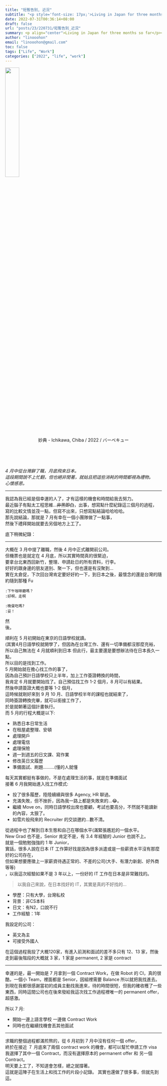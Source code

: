 ```yaml
---
title: "短暫告別, 近況"
subtitle: "<p style='font-size: 17px;'>Living in Japan for three months so far..</p>"
date: 2022-07-31T00:36:14+08:00
draft: false
url: "posts/23/220731/短暫告別_近況"
summary: <p align="center">Living in Japan for three months so far</p><img width="30%" src="/blog/images/23_220731/23_220731_短暫告別_近況.jpg" />
author: "linooohon"
email: "linooohon@gmail.com"
toc: false
tags: ["Life", "Work"]
categories: ["2022", "life", "work"]
---
```


<img width="30%" src="/blog/images/23_220731/23_220731_短暫告別_近況.jpg" />
<p style="text-align:center; font-size: 14px">妙典 - Ichikawa, Chiba / 2022 / バーベキュー<p>


</br>
</br>
</br>



*4 月中從台灣辭了職，月底飛來日本。* \
*這段期間說不上忙翻，但也絕非閒著，就姑且把這些消耗的時間都視為禮物。* \
*心懷感恩。* 

---

我認為我已經是個幸運的人了，才有這樣的機會和時間給我去努力。\
最近腦子有點太工程思維...~~非黑即白~~，出事，想寫點什麼紀錄這三個月的過程，\
寫的比較文情並茂一點，但寫不出來，只想寫點結論哈哈哈哈。\
那先說結論，那就是 7 月有幸在一個小團隊做了一點事，\
然後下禮拜開始就要去另個地方上工了。 

底下稍微紀錄：

---

大概在 3 月中提了離職，然後 4 月中正式離開前公司。\
但機票也是就定在 4 月底，所以其實時間真的很緊迫， \
要拿台北東西回新竹，整理、申請赴日的所有資料，行李。 \
好好的跟身邊的朋友道別、聚一下，但也還是有沒聚到... \
實在太倉促，下次回台灣肯定要好好約一下，到日本之後，最懷念的還是台灣的隨約隨到那種 Fu 

```
:下午咖啡廳嗎？ 
:好啊，走啊 
```
```
:晚餐吃嗎?
:妥！ 
```
然 \
後。


順利在 5 月初開始在東京的日語學校就讀。\
(其實4月日語學校就開學了，但因為在台灣工作、還有一切準備都沒那麼充裕，所以自己無法在 4 月就順利到日本
但此行，最主要還是要想辦法待在日本長久一點，\
所以目的是找到工作。\
5 月開始就在擔心找工作的事了，\
因為自己預計日語學校只上半年，加上工作簽證轉換的時間，\
我肯定 6 月就要開始找了。自己預估找工作 1-2 個月，8 月可以有結果。\
然後申請簽證大概也要等 1-2 個月，\
這時候就剛好來到 9 月 10 月、日語學校半年的課程也就結束了，\
同時簽證轉換完畢，就可以銜接工作了，\
於是就朝著這個計畫執行。\
而 5 月的行程大概是以下: 

- 熟悉日本日常生活
- 在租屋處整理、安頓
- 處理開戶
- 處理電信
- 處理保險
- 週一到週五的日文課、寫作業
- 修改英日文履歷
- 準備面試、刷題.........(懂的人就懂

每天其實都挺有事做的，不是在處理生活的事，就是在準備面試 \
接著 6 月我開始進入找工作模式:

- 投了很多履歷，陸陸續續與很多 Agency, HR 聊過。
- 充滿失敗，但不挫折，因為我一路上都是失敗來的...😂。
- 繼續 Move on，同時日語學校出席也要顧，考試也要高分，不然就不能讀新的內容，太狠了。
- 如雪片般飛來的 Recruiter 的交談邀約...數不清。


從過程中也了解到日本生態和自己在哪個水平(滿緊張尷尬的一個水平。\
New Grad 也不是，Senior 肯定不是，有 3.4 年經驗的 Junior 也說不上。\
就是一個勉勉強強的 1 年 Junior，\
實話，很多人說在日本 IT 工作算好找是因為很多派遣或是一些薪資水平沒有那麼好的公司存在，\
但如果想要應徵上一家薪資待遇正常的、不差的公司(大手、有潛力新創、好外商等等)\
，以我這次經驗如果不是 3 年以上，一份好的 IT 工作在日本是非常難找的。

> 以我自己來說，在日本找好的 IT，其實是真的不好找的…
  - 學歷：只有大學，台灣私校
  - 背景：非CS本科
  - 日文：有N2，口說不行
  - 工作經驗：1年

我設定的公司：
- 英文為主
- 可接受外國人

在這個過程我投了大概120家，有進入前測和面試的差不多只有 12、13 家，然後走到最後階段的大概就 3 家，1 家是 permanent, 2 家是 contract

---

幸運的是，最一開始是 7 月拿到一個 Contract Work，在做 Robot 的 CI，真的很酷，一個小 Team，裡面都是 Senior，因組裡需要 Balance 所以就把我找進去。
到現在我都很感謝當初的成員主動找我進來，待的時間很短，但我的確收穫了一些東西，同時這間公司也在後來發給我這次找工作過程裡唯一的 permanent offer，超感激。

所以 7 月:

- 開始一邊上語言學校 一邊做 Contract Work
- 同時也在繼續找機會丟其他面試


---


求職的整個過程都滿煎熬的，從 6 月初到 7 月中沒有任何一個 offer，\
終於在接近 ７ 月底來了兩個 contract work 的機會，都可以幫忙申請工作 visa \
我選擇了其中一個 Contract，而沒有選擇原本的 permanent offer 和 另一個 Contract。\
明天要上工了，不知道會怎樣，總之就撐著。 \
這就是這陣子在生活上和找工作的片段小記錄。
其實也還做了很多事，但就先到這。

